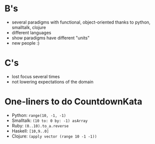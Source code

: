 # B's
- several paradigms with functional, object-oriented thanks to python, smalltalk, clojure
- different languages
- show paradigms have different "units"
- new people :)

# C's
- lost focus several times
- not lowering expectations of the domain

# One-liners to do CountdownKata
- Python: `range(10, -1, -1)`
- Smalltalk: `(10 to: 0 by: -1) asArray`
- Ruby: `(0..10).to_a.reverse`
- Haskell: `[10,9..0]`
- Clojure: `(apply vector (range 10 -1 -1))`

